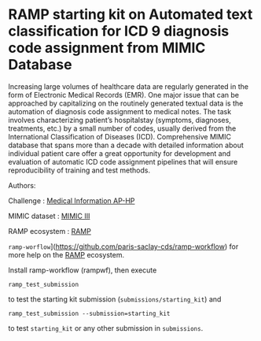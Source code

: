 # RAMP starting kit on Automated text classification for ICD 9 diagnosis code assignment from MIMIC Database

Increasing large volumes of healthcare data are regularly generated in the form of Electronic Medical Records (EMR). One major issue that can be approached by capitalizing on the routinely generated textual data is the automation of diagnosis code assignment to medical notes. The task involves characterizing patient’s hospitalstay (symptoms, diagnoses, treatments, etc.) by a small number of codes, usually derived from the International Classification of Diseases (ICD). Comprehensive MIMIC database that spans more than a decade with detailed information about individual patient care offer a great opportunity for development and evaluation of automatic ICD code assignment pipelines that will ensure reproducibility of training and test methods.

Authors: 

Challenge :  [Medical Information AP-HP](https://github.com/IM-APHP)

MIMIC dataset : [MIMIC III](https://mimic.physionet.org/)

RAMP ecosystem : [RAMP](http:www.ramp.studio)



`ramp-worflow`](https://github.com/paris-saclay-cds/ramp-workflow) for more help on the [RAMP](http:www.ramp.studio) ecosystem.

Install ramp-workflow (rampwf), then execute

```
ramp_test_submission
```

to test the starting kit submission (`submissions/starting_kit`) and

```
ramp_test_submission --submission=starting_kit
```

to test `starting_kit` or any other submission in `submissions`.
